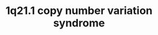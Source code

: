 ---
annotations:
- id: DOID:0080014
  parent: genetic disease
  type: Disease Ontology
  value: chromosomal disease
- id: PW:0001589
  parent: disease pathway
  type: Pathway Ontology
  value: inborn error of metabolism pathway
- id: DOID:0060411
  parent: genetic disease
  type: Disease Ontology
  value: chromosome 1q21.1 deletion syndrome
- id: DOID:1470
  parent: disease of mental health
  type: Disease Ontology
  value: major depressive disorder
- id: PW:0001476
  parent: disease pathway
  type: Pathway Ontology
  value: congenital disease pathway
- id: DOID:5419
  parent: disease of mental health
  type: Disease Ontology
  value: schizophrenia
- id: DOID:3312
  parent: disease of mental health
  type: Disease Ontology
  value: bipolar disorder
- id: DOID:0060435
  parent: genetic disease
  type: Disease Ontology
  value: chromosome 1q21.1 duplication syndrome
authors:
- Fehrhart
- Egonw
- Marvin M2
- DeSl
citedin:
- link: 10.1080/15622975.2024.2327027
  title: Copy number variant risk loci for schizophrenia converge on the BDNF pathway
communities:
- RareDiseases
description: '1q21.1 copy number variation (deletion or duplication) syndromes are
  known for a highly variable phenotype especially concerning psychiatric problems.
  The genes on the red DNA strand represents the deleted, or duplicated, region. The
  downstream effects and interaction partners of the different genes are shown according
  to available knowledge. The breakpoints (chr1:146,527,987-147,394,444, GRCh37/hg19)
  are defined as given in  Kendall et al. 2017: https://doi.org/10.1016/j.biopsych.2016.08.014.'
last-edited: 2023-01-18
ndex: 414c80ab-8b71-11eb-9e72-0ac135e8bacf
organisms:
- Homo sapiens
redirect_from:
- /index.php/Pathway:WP4905
- /instance/WP4905
- /instance/WP4905_r124898
revision: r124898
schema-jsonld:
- '@context': https://schema.org/
  '@id': https://wikipathways.github.io/pathways/WP4905.html
  '@type': Dataset
  creator:
    '@type': Organization
    name: WikiPathways
  description: '1q21.1 copy number variation (deletion or duplication) syndromes are
    known for a highly variable phenotype especially concerning psychiatric problems.
    The genes on the red DNA strand represents the deleted, or duplicated, region.
    The downstream effects and interaction partners of the different genes are shown
    according to available knowledge. The breakpoints (chr1:146,527,987-147,394,444,
    GRCh37/hg19) are defined as given in  Kendall et al. 2017: https://doi.org/10.1016/j.biopsych.2016.08.014.'
  keywords:
  - 1-(9Z-octadecenoyl)-sn-glycero-3-phosphate
  - 1-(9Z-octadecenoyl)-sn-glycerol
  - ACP6
  - ADP
  - AFDN
  - AMELX
  - AMP
  - BCL9
  - CCT8P1
  - CHD1L
  - CTNNB1
  - DNA
  - F11R
  - FMO5
  - GJA1
  - GJA3
  - GJA5
  - GJA8
  - KIRREL1
  - N,N-dimethylaniline
  - N,N-dimethylaniline N-oxide
  - NBPF12
  - NBPF13P
  - OCLN
  - OR13Z1P
  - OR13Z2P
  - OR13Z3P
  - PDIA3P1
  - PFN1P8
  - PRKAA1
  - PRKAA2
  - PRKAB1
  - PRKAB2
  - PRKAG1
  - PRKAG2
  - PRKAG3
  - PYGO1
  - PYGO2
  - Phosphate
  - RN7SL261P
  - RNU1-151P
  - RPL7AP15
  - TJP1
  - TJP2
  - TJP3
  - an alcohol
  - phosphate monoesters
  license: CC0
  name: 1q21.1 copy number variation syndrome
seo: CreativeWork
title: 1q21.1 copy number variation syndrome
wpid: WP4905
---
